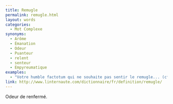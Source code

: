 ```yaml
---
title: Remugle
permalink: remugle.html
layout: words
categories:
  - Mot Complexe
synonyms:
  - Arôme
  - Émanation
  - Odeur
  - Puanteur
  - relent
  - senteur
  - Empyreumatique
examples:
  - "Votre humble factotum qui ne souhaite pas sentir le remugle... (cf. Correspondance)"
link: http://www.linternaute.com/dictionnaire/fr/definition/remugle/
---
```


Odeur de renfermé.
